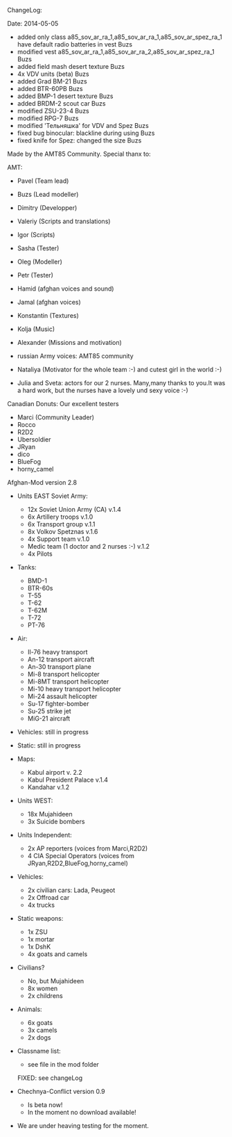 ﻿
ChangeLog:

Date: 2014-05-05


+ added only class a85_sov_ar_ra_1,a85_sov_ar_ra_1,a85_sov_ar_spez_ra_1 have default radio batteries in vest Buzs
+ modified vest a85_sov_ar_ra_1,a85_sov_ar_ra_2,a85_sov_ar_spez_ra_1 Buzs
+ added field mash desert texture Buzs
+ 4x VDV units (beta) Buzs
+ added Grad BM-21	Buzs
+ added BTR-60PB Buzs
+ added BMP-1 desert texture Buzs
+ added BRDM-2 scout car Buzs
+ modified ZSU-23-4 Buzs
+ modified RPG-7 Buzs
+ modified 'Тельняшка' for VDV and Spez Buzs
+ fixed bug binocular: blackline during using Buzs
+ fixed knife for Spez: changed the size Buzs


Made by the AMT85 Community.
Special thanx to:

AMT:	
+ Pavel		(Team lead)</br>
+ Buzs		(Lead modeller)
+ Dimitry	(Developper)
+ Valeriy	(Scripts and translations)
+ Igor 		(Scripts)
+ Sasha		(Tester)
+ Oleg		(Modeller)
+ Petr		(Tester)
+ Hamid		(afghan voices and sound)
+ Jamal		(afghan voices)
+ Konstantin	(Textures)
+ Kolja		(Music)
+ Alexander	(Missions and motivation)

+ russian Army voices: AMT85 community
		
+ Nataliya    (Motivator for the whole team :-) and cutest girl in the world :-)
+ Julia and Sveta: actors for our 2 nurses. Many,many thanks to you.It was a hard work, but the nurses have a lovely und sexy voice :-)
		
Canadian Donuts: Our excellent testers
+ Marci		(Community Leader)
+ Rocco		
+ R2D2
+ Ubersoldier
+ JRyan
+ dico
+ BlueFog
+ horny_camel



Afghan-Mod version 2.8
+ Units EAST Soviet Army:
  + 12x Soviet Union Army (CA) v.1.4
  + 6x Artillery troops v.1.0
  + 6x Transport group v.1.1
  + 8x Volkov Spetznas v.1.6
  + 4x Support team v.1.0
  + Medic team (1 doctor and 2 nurses :-) v.1.2
  + 4x Pilots
  
  
+ Tanks:
  + BMD-1
  + BTR-60s
  + T-55
  + T-62
  + T-62M
  + T-72
  + PT-76
  
+ Air:
  + Il-76		heavy transport
  + An-12		transport aircraft
  + An-30		transport plane
  + Mi-8		transport helicopter
  + Mi-8MT	transport helicopter
  + Mi-10		heavy transport helicopter
  + Mi-24		assault helicopter
  + Su-17		fighter-bomber
  + Su-25		strike jet
  + MiG-21	aircraft
  
+ Vehicles:
  still in progress
  
+ Static:
  still in progress
  
+ Maps:
  
  + Kabul airport v. 2.2
  + Kabul President Palace v.1.4
  + Kandahar v.1.2
  
+ Units WEST:
  
  + 18x Mujahideen
  + 3x Suicide bombers
  
+ Units Independent:
  + 2x AP reporters (voices from Marci,R2D2)
  + 4 CIA Special Operators (voices from JRyan,R2D2,BlueFog,horny_camel)
  
+ Vehicles:
	+ 2x civilian cars: Lada, Peugeot
	+ 2x Offroad car
	+ 4x trucks
  
+ Static weapons:
	+ 1x ZSU
	+ 1x mortar
	+ 1x DshK
    + 4x goats and camels
  
+ Civilians?
  + No, but Mujahideen
  + 8x women
  + 2x childrens
  
+ Animals:
  + 6x goats
  + 3x camels
  + 2x dogs

+ Classname list:
  + see file in the mod folder  
  
  FIXED: see changeLog
+ Chechnya-Conflict version 0.9
  + Is beta now!
  + In the moment no download available!
+ We are under heaving testing for the moment.